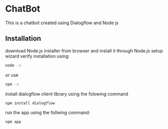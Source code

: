 # ChatBot
This is a chatbot created using Dialogflow and Node js
## Installation
download Node.js installer from browser and install it through Node.js setup wizard
verify installation using:
```bash
node -v
```
or use
```bash
npm -v
```

install dialogflow client library using the folowing command
```bash
npm install dialogflow
```

run the app using the follwing command:
```bash
npm app
```
